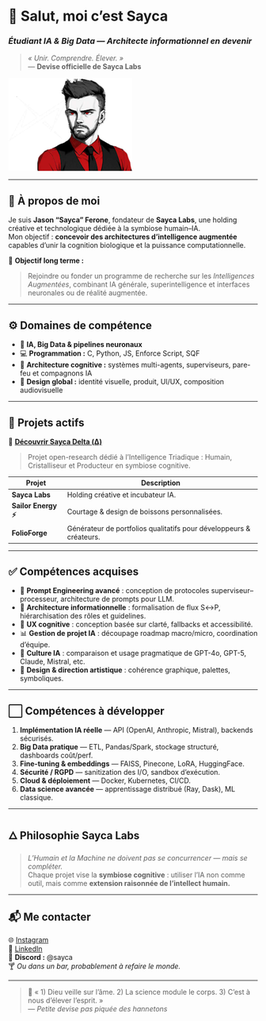 # 👋 Salut, moi c’est **Sayca**
### *Étudiant IA & Big Data — Architecte informationnel en devenir*

> *« Unir. Comprendre. Élever. »*  
> — **Devise officielle de Sayca Labs**

![Bannière](compactbanner.png)

---

## 🧠 À propos de moi
Je suis **Jason “Sayca” Ferone**, fondateur de **Sayca Labs**, une holding créative et technologique dédiée à la symbiose humain–IA.  
Mon objectif : **concevoir des architectures d’intelligence augmentée** capables d’unir la cognition biologique et la puissance computationnelle.

🎯 **Objectif long terme :**  
> Rejoindre ou fonder un programme de recherche sur les *Intelligences Augmentées*, combinant IA générale, superintelligence et interfaces neuronales ou de réalité augmentée.

---

## ⚙️ Domaines de compétence
- 🧬 **IA, Big Data & pipelines neuronaux**
- 💻 **Programmation :** C, Python, JS, Enforce Script, SQF  
- 🧩 **Architecture cognitive :** systèmes multi-agents, superviseurs, pare-feu et compagnons IA  
- 🎨 **Design global :** identité visuelle, produit, UI/UX, composition audiovisuelle  

---

## 🚀 Projets actifs
🔗 [**Découvrir Sayca Delta (Δ)**](https://github.com/devSayca/Sayca-Delta/tree/main)  
> Projet open-research dédié à l’Intelligence Triadique : Humain, Cristalliseur et Producteur en symbiose cognitive.  

| Projet | Description |
|--------|--------------|
| **Sayca Labs** | Holding créative et incubateur IA. |
| **Sailor Energy ⚡** | Courtage & design de boissons personnalisées. |
| **FolioForge** | Générateur de portfolios qualitatifs pour développeurs & créateurs. |

---

## ✅ Compétences acquises
- 🧩 **Prompt Engineering avancé** : conception de protocoles superviseur–processeur, architecture de prompts pour LLM.  
- 🧠 **Architecture informationnelle** : formalisation de flux S↔P, hiérarchisation des rôles et guidelines.  
- 🎯 **UX cognitive** : conception basée sur clarté, fallbacks et accessibilité.  
- 📊 **Gestion de projet IA** : découpage roadmap macro/micro, coordination d’équipe.  
- 🤖 **Culture IA** : comparaison et usage pragmatique de GPT-4o, GPT-5, Claude, Mistral, etc.  
- 🎨 **Design & direction artistique** : cohérence graphique, palettes, symboliques.  

---

## ⬜️ Compétences à développer
1. **Implémentation IA réelle** — API (OpenAI, Anthropic, Mistral), backends sécurisés.  
2. **Big Data pratique** — ETL, Pandas/Spark, stockage structuré, dashboards coût/perf.  
3. **Fine-tuning & embeddings** — FAISS, Pinecone, LoRA, HuggingFace.  
4. **Sécurité / RGPD** — sanitization des I/O, sandbox d’exécution.  
5. **Cloud & déploiement** — Docker, Kubernetes, CI/CD.  
6. **Data science avancée** — apprentissage distribué (Ray, Dask), ML classique.  

---

## 🜂 Philosophie Sayca Labs
> *L’Humain et la Machine ne doivent pas se concurrencer — mais se compléter.*  
Chaque projet vise la **symbiose cognitive** : utiliser l’IA non comme outil, mais comme **extension raisonnée de l’intellect humain.**

---

## 📬 Me contacter
🌐 [Instagram](https://instagram.com/sayca.labs)  
💼 [LinkedIn](https://linkedin.com/in/sayca)  
💬 **Discord :** @sayca  
🍸 *Ou dans un bar, probablement à refaire le monde.*

---

> 🧠 « 1) Dieu veille sur l’âme. 2) La science module le corps. 3) C’est à nous d’élever l’esprit. »  
> — *Petite devise pas piquée des hannetons*  
